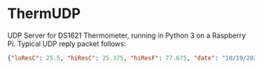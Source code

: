 # ThermUDP
UDP Server for DS1621 Thermometer, running in Python 3 on a Raspberry Pi.  Typical UDP reply packet follows:
```JSON
{"loResC": 25.5, "hiResC": 25.375, "hiResF": 77.675, "date": "10/19/2020", "time": "17:09:58"}
```
